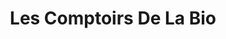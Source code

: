 ---
title: "Les Comptoirs De La Bio"
url: /saint-genis-pouilly/les-comptoirs-de-la-bio/
shop: commodité
---